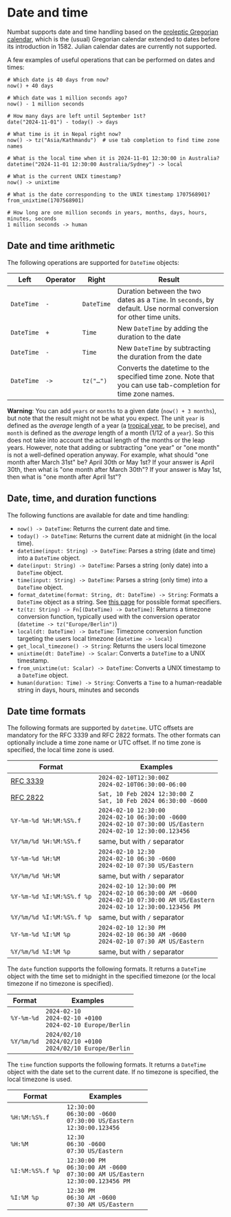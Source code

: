 # Date and time

Numbat supports date and time handling based on the [proleptic Gregorian calendar](https://en.wikipedia.org/wiki/Proleptic_Gregorian_calendar),
which is the (usual) Gregorian calendar extended to dates before its introduction in 1582. Julian calendar dates are currently not supported.

A few examples of useful operations that can be performed on dates and times:

```nbt
# Which date is 40 days from now?
now() + 40 days

# Which date was 1 million seconds ago?
now() - 1 million seconds

# How many days are left until September 1st?
date("2024-11-01") - today() -> days

# What time is it in Nepal right now?
now() -> tz("Asia/Kathmandu")  # use tab completion to find time zone names

# What is the local time when it is 2024-11-01 12:30:00 in Australia?
datetime("2024-11-01 12:30:00 Australia/Sydney") -> local

# What is the current UNIX timestamp?
now() -> unixtime

# What is the date corresponding to the UNIX timestamp 1707568901?
from_unixtime(1707568901)

# How long are one million seconds in years, months, days, hours, minutes, seconds
1 million seconds -> human
```

## Date and time arithmetic

The following operations are supported for `DateTime` objects:

| Left | Operator | Right | Result |
| ---- | -------- | ----- | ------ |
| `DateTime` | `-` | `DateTime` | Duration between the two dates as a `Time`. In `seconds`, by default. Use normal conversion for other time units. |
| `DateTime` | `+` | `Time` | New `DateTime` by adding the duration to the date |
| `DateTime` | `-` | `Time` | New `DateTime` by subtracting the duration from the date |
| `DateTime` | `->` | `tz("…")` | Converts the datetime to the specified time zone. Note that you can use tab-completion for time zone names. |

<div class="warning">

**Warning**: You can add `years` or `months` to a given date (`now() + 3 months`), but note that the result might not be what you expect.
The unit `year` is defined as the *average* length of a year (a [tropical year](https://en.wikipedia.org/wiki/Tropical_year), to be precise), and
`month` is defined as the *average* length of a month (1/12 of a `year`). So this does not take into account the actual length of the months or the leap years.
However, note that adding or subtracting "one year" or "one month" is not a well-defined operation anyway. For example, what should "one month after March 31st"
be? April 30th or May 1st? If your answer is April 30th, then what is "one month after March 30th"? If your answer is May 1st, then what is "one month after
April 1st"?

</div>

## Date, time, and duration functions

The following functions are available for date and time handling:

- `now() -> DateTime`: Returns the current date and time.
- `today() -> DateTime`: Returns the current date at midnight (in the local time).
- `datetime(input: String) -> DateTime`: Parses a string (date and time) into a `DateTime` object.
- `date(input: String) -> DateTime`: Parses a string (only date) into a `DateTime` object.
- `time(input: String) -> DateTime`: Parses a string (only time) into a `DateTime` object.
- `format_datetime(format: String, dt: DateTime) -> String`: Formats a `DateTime` object as a string. See [this page](https://docs.rs/chrono/latest/chrono/format/strftime/index.html#specifiers) for possible format specifiers.
- `tz(tz: String) -> Fn[(DateTime) -> DateTime]`: Returns a timezone conversion function, typically used with the conversion operator (`datetime -> tz("Europe/Berlin")`)
- `local(dt: DateTime) -> DateTime`: Timezone conversion function targeting the users local timezone (`datetime -> local`)
- `get_local_timezone() -> String`: Returns the users local timezone
- `unixtime(dt: DateTime) -> Scalar`: Converts a `DateTime` to a UNIX timestamp.
- `from_unixtime(ut: Scalar) -> DateTime`: Converts a UNIX timestamp to a `DateTime` object.
- `human(duration: Time) -> String`: Converts a `Time` to a human-readable string in days, hours, minutes and seconds

## Date time formats

The following formats are supported by `datetime`. UTC offsets are mandatory for the RFC 3339 and
RFC 2822 formats. The other formats can optionally include a time zone name or UTC offset. If no time
zone is specified, the local time zone is used.

| Format | Examples |
| ------ | ------- |
| [RFC 3339](https://tools.ietf.org/html/rfc3339) | `2024-02-10T12:30:00Z`<br>`2024-02-10T06:30:00-06:00` |
| [RFC 2822](https://tools.ietf.org/html/rfc2822) | `Sat, 10 Feb 2024 12:30:00 Z`<br>`Sat, 10 Feb 2024 06:30:00 -0600` |
| `%Y-%m-%d %H:%M:%S%.f` | `2024-02-10 12:30:00`<br>`2024-02-10 06:30:00 -0600`<br>`2024-02-10 07:30:00 US/Eastern`<br>`2024-02-10 12:30:00.123456` |
| `%Y/%m/%d %H:%M:%S%.f` | same, but with `/` separator |
| `%Y-%m-%d %H:%M` | `2024-02-10 12:30`<br>`2024-02-10 06:30 -0600`<br>`2024-02-10 07:30 US/Eastern` |
| `%Y/%m/%d %H:%M` | same, but with `/` separator |
| `%Y-%m-%d %I:%M:%S%.f %p` | `2024-02-10 12:30:00 PM`<br>`2024-02-10 06:30:00 AM -0600`<br>`2024-02-10 07:30:00 AM US/Eastern`<br>`2024-02-10 12:30:00.123456 PM` |
| `%Y/%m/%d %I:%M:%S%.f %p` | same, but with `/` separator |
| `%Y-%m-%d %I:%M %p` | `2024-02-10 12:30 PM`<br>`2024-02-10 06:30 AM -0600`<br>`2024-02-10 07:30 AM US/Eastern` |
| `%Y/%m/%d %I:%M %p` | same, but with `/` separator |

The `date` function supports the following formats. It returns a `DateTime` object with the time set to midnight in the
specified timezone (or the local timezone if no timezone is specified).

| Format | Examples |
| ------ | ------- |
| `%Y-%m-%d` | `2024-02-10`<br>`2024-02-10 +0100`<br>`2024-02-10 Europe/Berlin` |
| `%Y/%m/%d` | `2024/02/10`<br>`2024/02/10 +0100`<br>`2024/02/10 Europe/Berlin` |

The `time` function supports the following formats. It returns a `DateTime` object with the date set to the current date.
If no timezone is specified, the local timezone is used.

| Format | Examples |
| ------ | ------- |
| `%H:%M:%S%.f` | `12:30:00`<br>`06:30:00 -0600`<br>`07:30:00 US/Eastern`<br>`12:30:00.123456` |
| `%H:%M` | `12:30`<br>`06:30 -0600`<br>`07:30 US/Eastern` |
| `%I:%M:%S%.f %p` | `12:30:00 PM`<br>`06:30:00 AM -0600`<br>`07:30:00 AM US/Eastern`<br>`12:30:00.123456 PM` |
| `%I:%M %p` | `12:30 PM`<br>`06:30 AM -0600`<br>`07:30 AM US/Eastern` |
